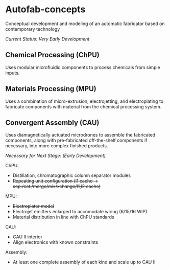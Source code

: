 # Autofab-concepts
Conceptual development and modeling of an automatic fabricator based on contemporary technology

*Current Status: Very Early Development*

## Chemical Processing (ChPU)
Uses modular microfluidic components to process chemicals from simple inputs.

## Materials Processing (MPU)
Uses a combination of micro-extrusion, electrojetting, and electroplating to fabricate components with material from the chemical processing system.

## Convergent Assembly (CAU)
Uses diamagnetically actuated microdrones to assemble the fabricated components, along with pre-fabricated off-the-shelf components if necessary, into more complex finished products.

*Necessary for Next Stage: (Early Development)*

ChPU:
- Distillation, chromatographic column separator modules
- ~~Repeating unit configuration (l1 cache -> sep./cat./merge/mix/xchange/l1,l2 cache)~~

MPU:
- ~~Electroplater model~~
- Electrojet emitters enlarged to accomodate wiring (6/15/16 WIP)
- Material distribution in line with ChPU standards

CAU:
- CAU II interior
- Align electronics with known constraints

Assembly:
- At least one complete assembly of each kind and scale up to CAU II
